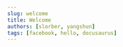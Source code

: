 ```yaml
---
slug: welcome
title: Welcome
authors: [slorber, yangshun]
tags: [facebook, hello, docusaurus]
---
```



